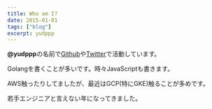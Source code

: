 ```yaml
---
title: Who am I?
date: 2015-01-01
tags: ["blog"]
excerpt: yudppp
---
```

**@yudppp**の名前で[Github](https://github.com/yudppp)や[Twitter](https://twitter.com/yudppp)で活動しています。

Golangを書くことが多いです。時々JavaScriptも書きます。

AWS触ったりしてましたが、最近はGCP(特にGKE)触ることが多めです。

若手エンジニアと言えない年になってきました。
